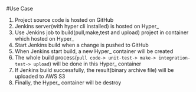 #Use Case

1. Project source code is hosted on GitHub
2. Jenkins server(with hyper cli installed) is hosted on Hyper_
3. Use Jenkins job to build(pull,make,test and upload) project in container which hosted on Hyper_
4. Start Jenkins build when a change is pushed to GitHub
5. When Jenkins start build, a new Hyper_ container will be created
6. The whole build process(`pull code-> unit-test-> make-> integration-test-> upload`) will be done in this Hyper_ container
7. If Jenkins build successfully, the result(binary archive file) will be uploaded to AWS S3
8. Finally, the Hyper_ container will be destroy